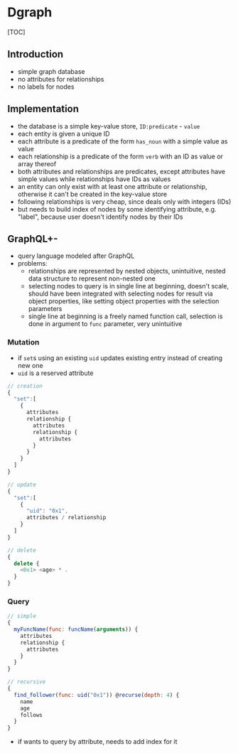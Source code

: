 # Dgraph

[TOC]


<!-- ToDo: Finish -->

## Introduction

- simple graph database
- no attributes for relationships
- no labels for nodes



## Implementation

- the database is a simple key-value store, `ID:predicate` - `value`
- each entity is given a unique ID
- each attribute is a predicate of the form `has_noun` with a simple value as value
- each relationship is a predicate of the form `verb` with an ID as value or array thereof
- both attributes and relationships are predicates, except attributes have simple values while relationships have IDs as values
- an entity can only exist with at least one attribute or relationship, otherwise it can't be created in the key-value store
- following relationships is very cheap, since deals only with integers (IDs)
- but needs to build index of nodes by some identifying attribute, e.g. "label", because user doesn't identify nodes by their IDs



## GraphQL+-

- query language modeled after GraphQL
- problems:
  - relationships are represented by nested objects, unintuitive, nested data structure to represent non-nested one
  - selecting nodes to query is in single line at beginning, doesn't scale, should have been integrated with selecting nodes for result via object properties, like setting object properties with the selection parameters
  - single line at beginning is a freely named function call, selection is done in argument to `func` parameter, very unintuitive

### Mutation

- if `set`s using an existing `uid` updates existing entry instead of creating new one
- `uid` is a reserved attribute

```javascript
// creation
{
  "set":[
    {
      attributes
      relationship {
        attributes
        relationship {
          attributes
        }
      }
    }
  ]
}

// update
{
  "set":[
    {
      "uid": "0x1",
      attributes / relationship
    }
  ]
}

// delete
{
  delete {
    <0x1> <age> * .
  }
}
```

### Query

```javascript
// simple
{
  myFuncName(func: funcName(arguments)) {
    attributes
    relationship {
      attributes
    }
  }
}

// recursive
{
  find_follower(func: uid("0x1")) @recurse(depth: 4) {
    name 
    age
    follows
  }
}
```

- if wants to query by attribute, needs to add index for it